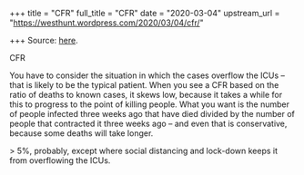 +++
title = "CFR"
full_title = "CFR"
date = "2020-03-04"
upstream_url = "https://westhunt.wordpress.com/2020/03/04/cfr/"

+++
Source: [here](https://westhunt.wordpress.com/2020/03/04/cfr/).

CFR

You have to consider the situation in which the cases overflow the ICUs
– that is likely to be the typical patient. When you see a CFR based on
the ratio of deaths to known cases, it skews low, because it takes a
while for this to progress to the point of killing people. What you want
is the number of people infected three weeks ago that have died divided
by the number of people that contracted it three weeks ago – and even
that is conservative, because some deaths will take longer.

\> 5%, probably, except where social distancing and lock-down keeps it
from overflowing the ICUs.








